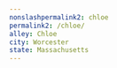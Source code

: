 ```yaml
---
﻿nonslashpermalink2: chloe
permalink2: /chloe/
alley: Chloe
city: Worcester
state: Massachusetts
---
```

